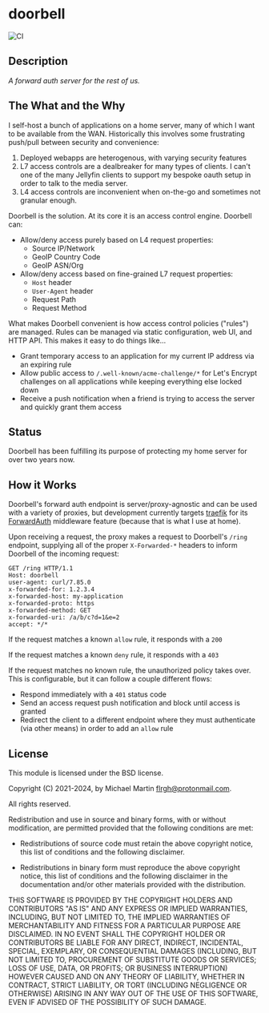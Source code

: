 # doorbell

![CI](https://github.com/flrgh/doorbell/actions/workflows/test.yml/badge.svg)

## Description

_A forward auth server for the rest of us._

## The What and the Why

I self-host a bunch of applications on a home server, many of which I want to be available from the WAN. Historically this involves some frustrating push/pull between security and convenience:

1. Deployed webapps are heterogenous, with varying security features
2. L7 access controls are a dealbreaker for many types of clients. I can't one of the many Jellyfin clients to support my bespoke oauth setup in order to talk to the media server.
3. L4 access controls are inconvenient when on-the-go and sometimes not granular enough.

Doorbell is the solution. At its core it is an access control engine. Doorbell can:

* Allow/deny access purely based on L4 request properties:
  * Source IP/Network
  * GeoIP Country Code
  * GeoIP ASN/Org
* Allow/deny access based on fine-grained L7 request properties:
  * `Host` header
  * `User-Agent` header
  * Request Path
  * Request Method

What makes Doorbell convenient is how access control policies ("rules") are managed. Rules can be managed via static configuration, web UI, and HTTP API. This makes it easy to do things like...

* Grant temporary access to an application for my current IP address via an expiring rule
* Allow public access to `/.well-known/acme-challenge/*` for Let's Encrypt challenges on all applications while keeping everything else locked down
* Receive a push notification when a friend is trying to access the server and quickly grant them access

## Status

Doorbell has been fulfilling its purpose of protecting my home server for over two years now.

## How it Works

Doorbell's forward auth endpoint is server/proxy-agnostic and can be used with a variety of proxies, but development currently targets [traefik](https://github.com/traefik/traefik) for its [ForwardAuth](https://doc.traefik.io/traefik/middlewares/http/forwardauth/) middleware feature (because that is what I use at home).

Upon receiving a request, the proxy makes a request to Doorbell's `/ring` endpoint, supplying all of the proper `X-Forwarded-*` headers to inform Doorbell of the incoming request:

```
GET /ring HTTP/1.1
Host: doorbell
user-agent: curl/7.85.0
x-forwarded-for: 1.2.3.4
x-forwarded-host: my-application
x-forwarded-proto: https
x-forwarded-method: GET
x-forwarded-uri: /a/b/c?d=1&e=2
accept: */*
```

If the request matches a known `allow` rule, it responds with a `200`

If the request matches a known `deny` rule, it responds with a `403`

If the request matches no known rule, the unauthorized policy takes over. This is configurable, but it can follow a couple different flows:

* Respond immediately with a `401` status code
* Send an access request push notification and block until access is granted
* Redirect the client to a different endpoint where they must authenticate (via other means) in order to add an `allow` rule

## License

This module is licensed under the BSD license.

Copyright (C) 2021-2024, by Michael Martin <flrgh@protonmail.com>.

All rights reserved.

Redistribution and use in source and binary forms, with or without modification, are permitted provided that the following conditions are met:

* Redistributions of source code must retain the above copyright notice, this list of conditions and the following disclaimer.

* Redistributions in binary form must reproduce the above copyright notice, this list of conditions and the following disclaimer in the documentation and/or other materials provided with the distribution.

THIS SOFTWARE IS PROVIDED BY THE COPYRIGHT HOLDERS AND CONTRIBUTORS "AS IS" AND ANY EXPRESS OR IMPLIED WARRANTIES, INCLUDING, BUT NOT LIMITED TO, THE IMPLIED WARRANTIES OF MERCHANTABILITY AND FITNESS FOR A PARTICULAR PURPOSE ARE DISCLAIMED. IN NO EVENT SHALL THE COPYRIGHT HOLDER OR CONTRIBUTORS BE LIABLE FOR ANY DIRECT, INDIRECT, INCIDENTAL, SPECIAL, EXEMPLARY, OR CONSEQUENTIAL DAMAGES (INCLUDING, BUT NOT LIMITED TO, PROCUREMENT OF SUBSTITUTE GOODS OR SERVICES; LOSS OF USE, DATA, OR PROFITS; OR BUSINESS INTERRUPTION) HOWEVER CAUSED AND ON ANY THEORY OF LIABILITY, WHETHER IN CONTRACT, STRICT LIABILITY, OR TORT (INCLUDING NEGLIGENCE OR OTHERWISE) ARISING IN ANY WAY OUT OF THE USE OF THIS SOFTWARE, EVEN IF ADVISED OF THE POSSIBILITY OF SUCH DAMAGE.
